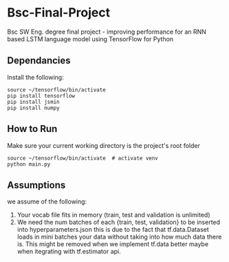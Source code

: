 # Bsc-Final-Project
Bsc SW Eng. degree final project - improving performance for an RNN based LSTM language model using TensorFlow for Python

## Dependancies
Install the following:
```shell
source ~/tensorflow/bin/activate
pip install tensorflow
pip install jsmin
pip install numpy
```

## How to Run
Make sure your current working directory is the project's root folder
```shell
source ~/tensorflow/bin/activate  # activate venv
python main.py
```

## Assumptions
we assume of the following:
1. Your vocab file fits in memory (train, test and validation is unlimited)
2. We need the num batches of each {train, test, validation} to be inserted into hyperparameters.json
this is due to the fact that tf.data.Dataset loads in mini batches your data without taking into how much data there is. This might be removed when we implement tf.data better maybe when itegrating with tf.estimator api.
